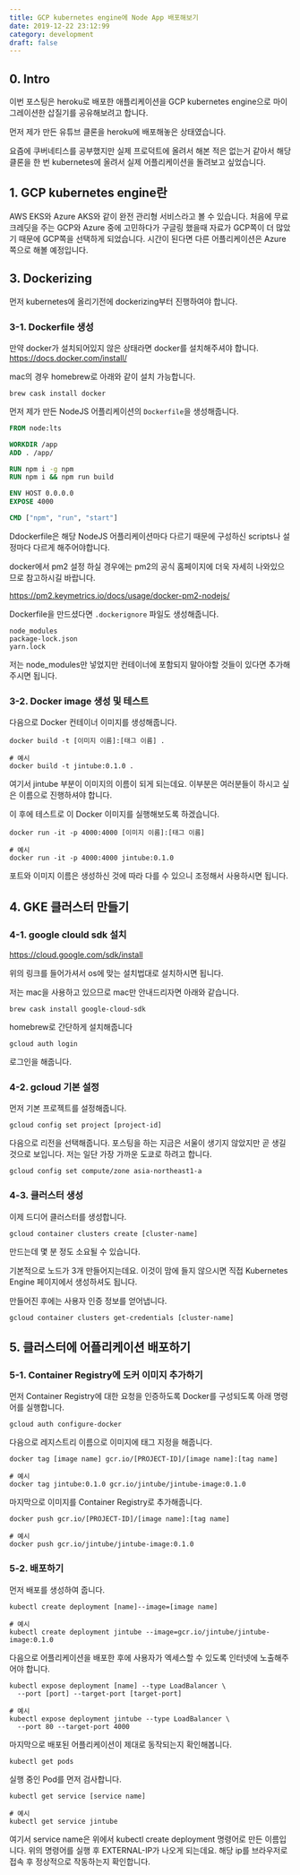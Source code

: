 ```yaml
---
title: GCP kubernetes engine에 Node App 배포해보기
date: 2019-12-22 23:12:99
category: development
draft: false
---
```


## 0. Intro

이번 포스팅은 heroku로 배포한 애플리케이션을 GCP kubernetes engine으로 마이그레이션한 삽질기를 공유해보려고 합니다.

먼저 제가 만든 유튜브 클론을 heroku에 배포해놓은 상태였습니다.

요즘에 쿠버네티스를 공부했지만 실제 프로덕트에 올려서 해본 적은 없는거 같아서 해당 클론을 한 번 kubernetes에 올려서 실제 어플리케이션을 돌려보고 싶었습니다.

## 1. GCP kubernetes engine란

AWS EKS와 Azure AKS와 같이 완전 관리형 서비스라고 볼 수 있습니다.
처음에 무료 크레딧을 주는 GCP와 Azure 중에 고민하다가
구글링 했을때 자료가 GCP쪽이 더 많았기 때문에 GCP쪽을 선택하게 되었습니다.
시간이 된다면 다른 어플리케이션은 Azure쪽으로 해볼 예정입니다.

## 3. Dockerizing

먼저 kubernetes에 올리기전에 dockerizing부터 진행하여야 합니다.

### 3-1. Dockerfile 생성

만약 docker가 설치되어있지 않은 상태라면 docker를 설치해주셔야 합니다.
https://docs.docker.com/install/

mac의 경우 homebrew로 아래와 같이 설치 가능합니다.

```shell
brew cask install docker
```

먼저 제가 만든 NodeJS 어플리케이션의 `Dockerfile`을 생성해줍니다.

```Dockerfile
FROM node:lts

WORKDIR /app
ADD . /app/

RUN npm i -g npm
RUN npm i && npm run build

ENV HOST 0.0.0.0
EXPOSE 4000

CMD ["npm", "run", "start"]
```

Ddockerfile은 해당 NodeJS 어플리케이션마다 다르기 때문에 구성하신 scripts나 설정마다 다르게 해주어야합니다.

docker에서 pm2 설정 하실 경우에는 pm2의 공식 홈페이지에 더욱 자세히 나와있으므로 참고하시길 바랍니다.

https://pm2.keymetrics.io/docs/usage/docker-pm2-nodejs/

Dockerfile을 만드셨다면 `.dockerignore` 파일도 생성해줍니다.

```
node_modules
package-lock.json
yarn.lock
```

저는 node_modules만 넣었지만 컨테이너에 포함되지 말아야할 것들이 있다면 추가해주시면 됩니다.

### 3-2. Docker image 생성 및 테스트

다음으로 Docker 컨테이너 이미지를 생성해줍니다.

```shell
docker build -t [이미지 이름]:[태그 이름] .

# 예시
docker build -t jintube:0.1.0 .
```

여기서 jintube 부분이 이미지의 이름이 되게 되는데요.
이부분은 여러분들이 하시고 싶은 이름으로 진행하셔야 합니다.

이 후에 테스트로 이 Docker 이미지를 실행해보도록 하겠습니다.

```shell
docker run -it -p 4000:4000 [이미지 이름]:[태그 이름]

# 예시
docker run -it -p 4000:4000 jintube:0.1.0
```

포트와 이미지 이름은 생성하신 것에 따라 다를 수 있으니 조정해서 사용하시면 됩니다.

## 4. GKE 클러스터 만들기

### 4-1. google clould sdk 설치

https://cloud.google.com/sdk/install

위의 링크를 들어가셔서 os에 맞는 설치법대로 설치하시면 됩니다.

저는 mac을 사용하고 있으므로 mac만 안내드리자면 아래와 같습니다.

```shell
brew cask install google-cloud-sdk
```

homebrew로 간단하게 설치해줍니다

```shell
gcloud auth login
```

로그인을 해줍니다.

### 4-2. gcloud 기본 설정

먼저 기본 프로젝트를 설정해줍니다.

```shell
gcloud config set project [project-id]
```

다음으로 리전을 선택해줍니다.
포스팅을 하는 지금은 서울이 생기지 않았지만 곧 생길 것으로 보입니다.
저는 일단 가장 가까운 도쿄로 하려고 합니다.

```shell
gcloud config set compute/zone asia-northeast1-a
```

### 4-3. 클러스터 생성

이제 드디어 클러스터를 생성합니다.

```shell
gcloud container clusters create [cluster-name]
```

만드는데 몇 분 정도 소요될 수 있습니다.

기본적으로 노드가 3개 만들어지는데요.
이것이 맘에 들지 않으시면 직접 Kubernetes Engine 페이지에서 생성하셔도 됩니다.

만들어진 후에는 사용자 인증 정보를 얻어냅니다.

```shell
gcloud container clusters get-credentials [cluster-name]
```

## 5. 클러스터에 어플리케이션 배포하기

### 5-1. Container Registry에 도커 이미지 추가하기

먼저 Container Registry에 대한 요청을 인증하도록 Docker를 구성되도록 아래 명령어를 실행합니다.

```shell
gcloud auth configure-docker
```

다음으로 레지스트리 이름으로 이미지에 태그 지정을 해줍니다.

```shell
docker tag [image name] gcr.io/[PROJECT-ID]/[image name]:[tag name]

# 예시
docker tag jintube:0.1.0 gcr.io/jintube/jintube-image:0.1.0
```

마지막으로 이미지를 Container Registry로 추가해줍니다.

```shell
docker push gcr.io/[PROJECT-ID]/[image name]:[tag name]

# 예시
docker push gcr.io/jintube/jintube-image:0.1.0
```

### 5-2. 배포하기

먼저 배포를 생성하여 줍니다.

```shell
kubectl create deployment [name]--image=[image name]

# 예시
kubectl create deployment jintube --image=gcr.io/jintube/jintube-image:0.1.0
```

다음으로 어플리케이션을 배포한 후에 사용자가 엑세스할 수 있도록 인터넷에 노출해주어야 합니다.

```shell
kubectl expose deployment [name] --type LoadBalancer \
  --port [port] --target-port [target-port]

# 예시
kubectl expose deployment jintube --type LoadBalancer \
  --port 80 --target-port 4000
```

마지막으로 배포된 어플리케이션이 제대로 동작되는지 확인해봅니다.

```shell
kubectl get pods
```

실행 중인 Pod를 먼저 검사합니다.

```shell
kubectl get service [service name]

# 예시
kubectl get service jintube
```

여기서 service name은 위에서 kubectl create deployment 명령어로 만든 이름입니다.
위의 명령어를 실행 후 EXTERNAL-IP가 나오게 되는데요.
해당 ip를 브라우저로 접속 후 정상적으로 작동하는지 확인합니다.
